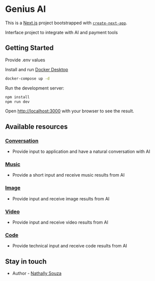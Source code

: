 # Genius AI

This is a [Next.js](https://nextjs.org/) project bootstrapped with [`create-next-app`](https://github.com/vercel/next.js/tree/canary/packages/create-next-app).

Interface project to integrate with AI and payment tools

## Getting Started

Provide .env values

Install and run [Docker Desktop](https://www.docker.com/)

```bash
docker-compose up -d
```

Run the development server:

```bash
npm install
npm run dev
```

Open [http://localhost:3000](http://localhost:3000) with your browser to see the result.

## Available resources

### [Conversation](http://localhost:3000/conversation)

- Provide input to application and have a natural conversation with AI

### [Music](http://localhost:3000/music)

- Provide a short input and receive music results from AI

### [Image](http://localhost:3000/image)

- Provide input and receive image results from AI

### [Video](http://localhost:3000/video)

- Provide input and receive video results from AI

### [Code](http://localhost:3000/code)

- Provide technical input and receive code results from AI

## Stay in touch

- Author - [Nathally Souza](https://linkedin.com/in/nathsouza)
